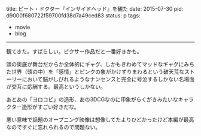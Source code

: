 title: ピート・ドクター『インサイドヘッド』を観た
date: 2015-07-30
pid: d9000f680722f59700fd38d7a49ced83
status: p
tags:
- movie
- blog
---

観てきた。すばらしい。ピクサー作品だと一番好きかも。

頭の奥底が舞台だからか全体的にギャグ、しかもきわめてマッドなギャグにみちた世界（頭の中）を「感情」とピンクの象がかけずりまわるという破天荒なストーリーにおいて脳がしびれるようなナンセンスと完全に号泣するしかない名場面が交互に応酬する。最高というしかない。

あとあの「ヨロコビ」の造形、あの3DCGなのに印象がらくがきみたいなキャラクター造形がすごい好きだな。

悪い意味で話題のオープニング映像は想像してたよりひどかったけど本編が最高なのですぐに忘れられるので問題ない。
